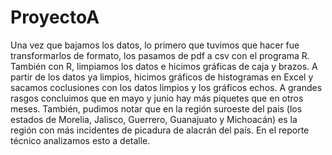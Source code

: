 ProyectoA
=========
Una vez que bajamos los datos, lo primero que tuvimos que hacer fue transformarlos de formato,
los pasamos de pdf a csv con el programa R. También con R, limpiamos los datos e hicimos gráficas de caja y brazos.
A partir de los datos ya limpios, hicimos gráficos de histogramas en Excel y sacamos coclusiones con los datos limpios 
y los gráficos echos.
A grandes rasgos concluimos que en mayo y junio hay más piquetes que en otros meses. 
También, pudimos notar que en la región suroeste del pais (los estados de Morelia, Jalisco, Guerrero, Guanajuato y Michoacán)
es la región con más incidentes de picadura de alacrán del país.
En el reporte técnico analizamos esto a detalle.
